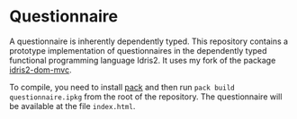 # Questionnaire

A questionnaire is inherently dependently typed. This repository contains a prototype implementation of questionnaires in the dependently typed functional programming language Idris2. It uses my fork of the package [idris2-dom-mvc](https://github.com/elisabethstenholm/idris2-dom-mvc).

To compile, you need to install [pack](https://github.com/stefan-hoeck/idris2-pack) and then run `pack build questionnaire.ipkg` from the root of the repository. The questionnaire will be available at the file `index.html`.
